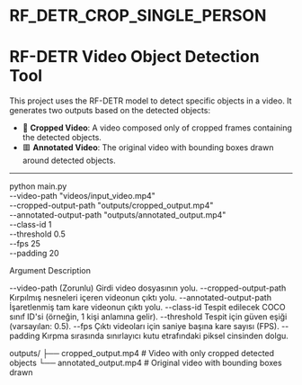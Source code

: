 # RF_DETR_CROP_SINGLE_PERSON

# RF-DETR Video Object Detection Tool

This project uses the RF-DETR model to detect specific objects in a video. It generates two outputs based on the detected objects:
- 🔳 **Cropped Video**: A video composed only of cropped frames containing the detected objects.
- 🟥 **Annotated Video**: The original video with bounding boxes drawn around detected objects.

---

python main.py \
  --video-path "videos/input_video.mp4" \
  --cropped-output-path "outputs/cropped_output.mp4" \
  --annotated-output-path "outputs/annotated_output.mp4" \
  --class-id 1 \
  --threshold 0.5 \
  --fps 25 \
  --padding 20

Argument	Description

--video-path	(Zorunlu) Girdi video dosyasının yolu.
--cropped-output-path	Kırpılmış nesneleri içeren videonun çıktı yolu.
--annotated-output-path	İşaretlenmiş tam kare videonun çıktı yolu.
--class-id	Tespit edilecek COCO sınıf ID'si (örneğin, 1 kişi anlamına gelir).
--threshold	Tespit için güven eşiği (varsayılan: 0.5).
--fps	Çıktı videoları için saniye başına kare sayısı (FPS).
--padding	Kırpma sırasında sınırlayıcı kutu etrafındaki piksel cinsinden dolgu.

outputs/
├── cropped_output.mp4       # Video with only cropped detected objects
└── annotated_output.mp4     # Original video with bounding boxes drawn
